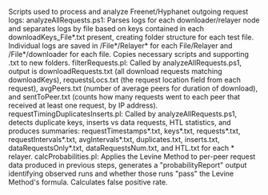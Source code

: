 Scripts used to process and analyze Freenet/Hyphanet outgoing request logs:
  analyzeAllRequests.ps1: Parses logs for each downloader/relayer node and separates logs by file based on keys contained in each downloadKeys_File*.txt present, creating folder structure for each test file. Individual logs are saved in /File*/Relayer* for each File/Relayer and /File*/downloader for each file. Copies necessary scripts and supporting .txt to new folders.
  filterRequests.pl: Called by analyzeAllRequests.ps1, output is downloadRequests.txt (all download requests matching downloadKeys), requestsLocs.txt (the request location field from each request), avgPeers.txt (number of average peers for duration of download), and sentToPeer.txt (counts how many requests went to each peer that received at least one request, by IP address).
  requestTimingDuplicatesInserts.pl: Called by analyzeAllRequests.ps1, detects duplicate keys, inserts vs data requests, HTL statistics, and produces summaries: requestTimestamps*.txt, keys*.txt, requests*.txt,       requestIntervals*.txt, avgIntervals*.txt, duplicates.txt, inserts.txt, dataRequestsOnly*.txt, dataRequestsNum.txt, and HTL.txt for each * relayer. 
  calcProbabilities.pl: Applies the Levine Method to per-peer request data produced in previous steps, generates a "probabilityReport" output identifying observed runs and whether those runs "pass" the Levine Method's formula. Calculates false positive rate.
